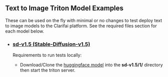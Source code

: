 ## Text to Image Triton Model Examples

These can be used on the fly with minimal or no changes to test deploy text to image models to the Clarifai platform. See the required files section for each model below.

* ### [sd-v1.5 (Stable-Diffusion-v1.5)](./sd-v1.5/)

	Requirements to run tests locally:

	* Download/Clone the [huggingface model](https://huggingface.co/runwayml/stable-diffusion-v1-5) into the **sd-v1.5/1/** directory then start the triton server.

